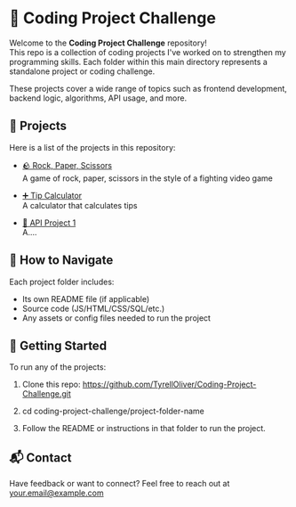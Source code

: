 # 🧠 Coding Project Challenge

Welcome to the **Coding Project Challenge** repository!  
This repo is a collection of coding projects I've worked on to strengthen my programming skills. Each folder within this main directory represents a standalone project or coding challenge.

These projects cover a wide range of topics such as frontend development, backend logic, algorithms, API usage, and more.

<!-- --- -->

## 📁 Projects

Here is a list of the projects in this repository:

- [🪨 Rock, Paper, Scissors](./Rock-Paper-Scissors)  
  A game of rock, paper, scissors in the style of a fighting video game

- [➕ Tip Calculator](./Rock-Paper-Scissors)  
  A calculator that calculates tips

- [🔑 API Project 1](./Rock-Paper-Scissors)  
  A....

  <!-- --- -->

## 📝 How to Navigate
Each project folder includes:
- Its own README file (if applicable)
- Source code (JS/HTML/CSS/SQL/etc.)
- Any assets or config files needed to run the project

## 🚀 Getting Started
To run any of the projects:
1. Clone this repo: https://github.com/TyrellOliver/Coding-Project-Challenge.git

2. cd coding-project-challenge/project-folder-name

3. Follow the README or instructions in that folder to run the project.

## 📬 Contact
Have feedback or want to connect?
Feel free to reach out at your.email@example.com